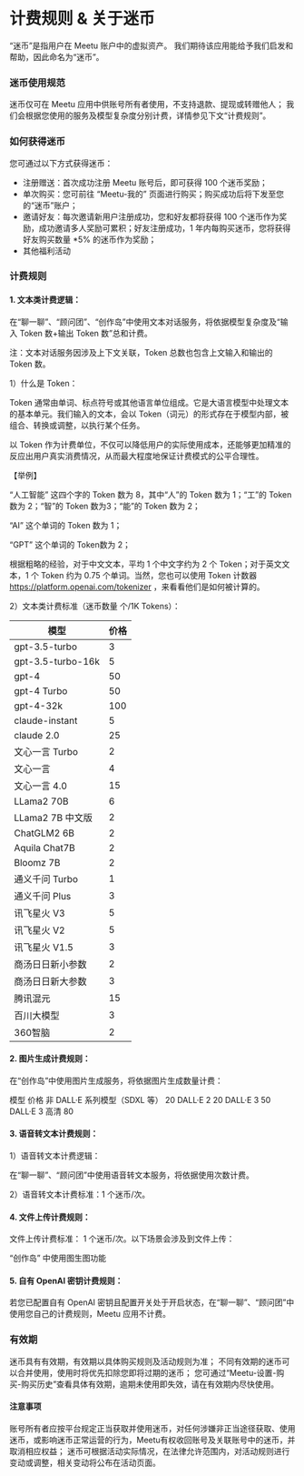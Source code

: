 # 计费规则 & 关于迷币

“迷币”是指用户在 Meetu 账户中的虚拟资产。
我们期待该应用能给予我们启发和帮助，因此命名为“迷币”。

### 迷币使用规范

迷币仅可在 Meetu 应用中供账号所有者使用，不支持退款、提现或转赠他人；
我们会根据您使用的服务及模型复杂度分别计费，详情参见下文“计费规则”。

### 如何获得迷币

您可通过以下方式获得迷币：

- 注册赠送：首次成功注册 Meetu 账号后，即可获得 100 个迷币奖励；
- 单次购买：您可前往 “Meetu-我的” 页面进行购买；购买成功后将下发至您的“迷币”账户；
- 邀请好友：每次邀请新用户注册成功，您和好友都将获得 100 个迷币作为奖励，成功邀请多人奖励可累积；好友注册成功，1 年内每购买迷币，您将获得好友购买数量 *5% 的迷币作为奖励；
- 其他福利活动

### 计费规则

#### 1. 文本类计费逻辑：

在“聊一聊”、“顾问团”、“创作岛”中使用文本对话服务，将依据模型复杂度及“输入 Token 数+输出 Token 数”总和计费。

注：文本对话服务因涉及上下文关联，Token 总数也包含上文输入和输出的 Token 数。

1）什么是 Token：

Token 通常由单词、标点符号或其他语言单位组成。它是大语言模型中处理文本的基本单元。我们输入的文本，会以 Token（词元）的形式存在于模型内部，被组合、转换或调整，以执行某个任务。

以 Token 作为计费单位，不仅可以降低用户的实际使用成本，还能够更加精准的反应出用户真实消费情况，从而最大程度地保证计费模式的公平合理性。

【举例】

“人工智能” 这四个字的 Token 数为 8，其中“人”的 Token 数为 1；“工”的 Token 数为 2；“智”的 Token 数为3；“能”的 Token 数为 2；

“AI” 这个单词的 Token 数为 1；

“GPT” 这个单词的 Token数为 2；

根据粗略的经验，对于中文文本，平均 1 个中文字约为 2 个 Token；对于英文文本，1 个 Token 约为 0.75 个单词。当然，您也可以使用 Token 计数器 https://platform.openai.com/tokenizer ，来看看他们是如何被计算的。

2）文本类计费标准（迷币数量 个/1K Tokens）：

| 模型              | 价格 |
| ----------------- | ---- |
| gpt-3.5-turbo     | 3    |
| gpt-3.5-turbo-16k | 5    |
| gpt-4             | 50   |
| gpt-4 Turbo       | 50   |
| gpt-4-32k         | 100  |
| claude-instant    | 5    |
| claude 2.0        | 25   |
| 文心一言 Turbo    | 2    |
| 文心一言          | 4    |
| 文心一言 4.0      | 15   |
| LLama2 70B        | 6    |
| LLama2 7B 中文版  | 2    |
| ChatGLM2 6B       | 2    |
| Aquila Chat7B     | 2    |
| Bloomz 7B         | 2    |
| 通义千问 Turbo    | 1    |
| 通义千问 Plus     | 3    |
| 讯飞星火 V3       | 5    |
| 讯飞星火 V2       | 5    |
| 讯飞星火 V1.5     | 3    |
| 商汤日日新小参数  | 2    |
| 商汤日日新大参数  | 3    |
| 腾讯混元          | 15   |
| 百川大模型        | 3    |
| 360智脑           | 2    |

#### 2. 图片生成计费规则：

在“创作岛”中使用图片生成服务，将依据图片生成数量计费：

模型	价格
非 DALL·E 系列模型（SDXL 等）	20
DALL·E 2	20
DALL·E 3	50
DALL·E 3 高清	80
#### 3. 语音转文本计费规则：

1）语音转文本计费逻辑：

在“聊一聊”、“顾问团”中使用语音转文本服务，将依据使用次数计费。

2）语音转文本计费标准：1 个迷币/次。

#### 4. 文件上传计费规则：

文件上传计费标准： 1 个迷币/次。以下场景会涉及到文件上传：

“创作岛” 中使用图生图功能

#### 5. 自有 OpenAI 密钥计费规则：

若您已配置自有 OpenAI 密钥且配置开关处于开启状态，在“聊一聊”、“顾问团”中使用您自己的计费规则，Meetu 应用不计费。

### 有效期

迷币具有有效期，有效期以具体购买规则及活动规则为准；
不同有效期的迷币可以合并使用，使用时将优先扣除您即将过期的迷币；
您可通过“Meetu-设置-购买-购买历史”查看具体有效期，逾期未使用即失效，请在有效期内尽快使用。

#### 注意事项

账号所有者应按平台规定正当获取并使用迷币，对任何涉嫌非正当途径获取、使用迷币，或影响迷币正常运营的行为，Meetu有权收回账号及关联账号中的迷币，并取消相应权益；
迷币可根据活动实际情况，在法律允许范围内，对活动规则进行变动或调整，相关变动将公布在活动页面。